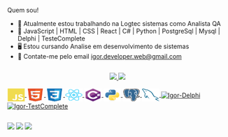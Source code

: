 Quem sou!

- 🔭 Atualmente estou trabalhando na Logtec sistemas como Analista QA
- 🌱 JavaScript | HTML | CSS | React | C# | Python | PostgreSql | Mysql | Delphi | TesteComplete
- 🖥 Estou cursando Analise em desenvolvimento de sistemas
- 📩 Contate-me pelo email igor.developer.web@gmail.com

##

<div align="center">
  <a href="https://github.com/igorrsilvaa">
  <img height="180em" src="https://github-readme-stats.vercel.app/api?username=igorrsilvaa&show_icons=true&theme=dracula&include_all_commits=true&count_private=true"/>
  <img height="180em" src="https://github-readme-stats.vercel.app/api/top-langs/?username=igorrsilvaa&layout=compact&langs_count=7&theme=dracula"/>
</div>
  <div style="display: inline_block"><br>
  <img align="center" alt="Igor-Js" height="30" width="40" src="https://raw.githubusercontent.com/devicons/devicon/master/icons/javascript/javascript-plain.svg">
  <img align="center" alt="Igor-HTML" height="30" width="40" src="https://raw.githubusercontent.com/devicons/devicon/master/icons/html5/html5-original.svg">
  <img align="center" alt="Igor-CSS" height="30" width="40" src="https://raw.githubusercontent.com/devicons/devicon/master/icons/css3/css3-original.svg">
  <img align="center" alt="Igor-React" height="30" width="40" src="https://raw.githubusercontent.com/devicons/devicon/master/icons/react/react-original.svg">
  <img align="center" alt="Igor-Csharp" height="30" width="40" src="https://raw.githubusercontent.com/devicons/devicon/master/icons/csharp/csharp-original.svg">
  <img align="center" alt="Igor-Python" height="30" width="40" src="https://raw.githubusercontent.com/devicons/devicon/master/icons/python/python-original.svg">
  <img align="center" alt="Igor-Postgres" height="30" width="40" src="https://github.com/devicons/devicon/blob/master/icons/postgresql/postgresql-original.svg">
  <img align="center" alt="Igor-MySql" height="30" width="40" src="https://github.com/devicons/devicon/blob/master/icons/mysql/mysql-original.svg">
  <img align="center" alt="Igor-Delphi" height="30" width="35" src="https://encrypted-tbn0.gstatic.com/images?q=tbn:ANd9GcQk5ggvzJ44vFsPOR7ENvDjp9Uh8ChZWEsOZ2tC5es0bHmfS6Ze2lAkENfpQl2BL5pPgI0&usqp=CAU">
  <img align="center" alt="Igor-TestComplete" height="30" width="35" src="https://encrypted-tbn0.gstatic.com/images?q=tbn:ANd9GcSTikAiSm237IMZ_F1ZwBcHRZsZdeuyQY1OFAnmT2vvpVduWDsAS6Cs4u85_eQoI2TQLr4&usqp=CAU">
</div>
  
  
   ##
  
  <a href="https://www.instagram.com/igorrsilva95/" target="_blank"><img src="https://img.shields.io/badge/-Instagram-%23E4405F?style=for-the-badge&logo=instagram&logoColor=white" target="_blank"></a>
  <a href="https://discord.com/channels/@me" target="_blank"><img src="https://img.shields.io/badge/Discord-7289DA?style=for-the-badge&logo=discord&logoColor=white" target="_blank"></a> 
  <a href="https://www.linkedin.com/in/igor-silva-08b3291a7/" target="_blank"><img src="https://img.shields.io/badge/-LinkedIn-%230077B5?style=for-the-badge&logo=linkedin&logoColor=white" target="_blank"></a>
 

  

